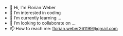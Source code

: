 - 👋 Hi, I’m Florian Weber
- 👀 I’m interested in coding
- 🌱 I’m currently learning ...
- 💞️ I’m looking to collaborate on ...
- 📫 How to reach me: florian.weber261199@gmail.com

<!---
Shaquiri1/Shaquiri1 is a ✨ special ✨ repository because its `README.md` (this file) appears on your GitHub profile.
You can click the Preview link to take a look at your changes.
--->
